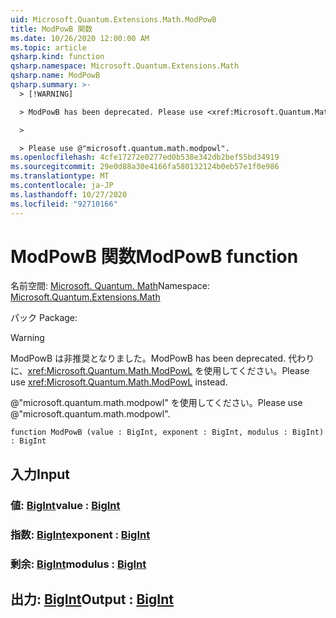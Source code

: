 ```yaml
---
uid: Microsoft.Quantum.Extensions.Math.ModPowB
title: ModPowB 関数
ms.date: 10/26/2020 12:00:00 AM
ms.topic: article
qsharp.kind: function
qsharp.namespace: Microsoft.Quantum.Extensions.Math
qsharp.name: ModPowB
qsharp.summary: >-
  > [!WARNING]

  > ModPowB has been deprecated. Please use <xref:Microsoft.Quantum.Math.ModPowL> instead.

  >

  > Please use @"microsoft.quantum.math.modpowl".
ms.openlocfilehash: 4cfe17272e0277ed0b538e342db2bef55bd34919
ms.sourcegitcommit: 29e0d88a30e4166fa580132124b0eb57e1f0e986
ms.translationtype: MT
ms.contentlocale: ja-JP
ms.lasthandoff: 10/27/2020
ms.locfileid: "92710166"
---
```

# <a name="modpowb-function"></a><span data-ttu-id="33dce-102">ModPowB 関数</span><span class="sxs-lookup"><span data-stu-id="33dce-102">ModPowB function</span></span>

<span data-ttu-id="33dce-103">名前空間: [Microsoft. Quantum. Math](xref:Microsoft.Quantum.Extensions.Math)</span><span class="sxs-lookup"><span data-stu-id="33dce-103">Namespace: [Microsoft.Quantum.Extensions.Math](xref:Microsoft.Quantum.Extensions.Math)</span></span>

<span data-ttu-id="33dce-104">パック [](https://nuget.org/packages/)</span><span class="sxs-lookup"><span data-stu-id="33dce-104">Package: [](https://nuget.org/packages/)</span></span>


> [!WARNING]
> <span data-ttu-id="33dce-105">ModPowB は非推奨となりました。</span><span class="sxs-lookup"><span data-stu-id="33dce-105">ModPowB has been deprecated.</span></span> <span data-ttu-id="33dce-106">代わりに、<xref:Microsoft.Quantum.Math.ModPowL> を使用してください。</span><span class="sxs-lookup"><span data-stu-id="33dce-106">Please use <xref:Microsoft.Quantum.Math.ModPowL> instead.</span></span>
>
> <span data-ttu-id="33dce-107">@"microsoft.quantum.math.modpowl" を使用してください。</span><span class="sxs-lookup"><span data-stu-id="33dce-107">Please use @"microsoft.quantum.math.modpowl".</span></span>



```qsharp
function ModPowB (value : BigInt, exponent : BigInt, modulus : BigInt) : BigInt
```


## <a name="input"></a><span data-ttu-id="33dce-108">入力</span><span class="sxs-lookup"><span data-stu-id="33dce-108">Input</span></span>

### <a name="value--bigint"></a><span data-ttu-id="33dce-109">値: [BigInt](xref:microsoft.quantum.lang-ref.bigint)</span><span class="sxs-lookup"><span data-stu-id="33dce-109">value : [BigInt](xref:microsoft.quantum.lang-ref.bigint)</span></span>




### <a name="exponent--bigint"></a><span data-ttu-id="33dce-110">指数: [BigInt](xref:microsoft.quantum.lang-ref.bigint)</span><span class="sxs-lookup"><span data-stu-id="33dce-110">exponent : [BigInt](xref:microsoft.quantum.lang-ref.bigint)</span></span>




### <a name="modulus--bigint"></a><span data-ttu-id="33dce-111">剰余: [BigInt](xref:microsoft.quantum.lang-ref.bigint)</span><span class="sxs-lookup"><span data-stu-id="33dce-111">modulus : [BigInt](xref:microsoft.quantum.lang-ref.bigint)</span></span>





## <a name="output--bigint"></a><span data-ttu-id="33dce-112">出力: [BigInt](xref:microsoft.quantum.lang-ref.bigint)</span><span class="sxs-lookup"><span data-stu-id="33dce-112">Output : [BigInt](xref:microsoft.quantum.lang-ref.bigint)</span></span>

